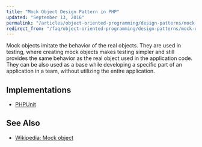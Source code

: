 ```yaml
---
title: "Mock Object Design Pattern in PHP"
updated: "September 13, 2016"
permalink: "/articles/object-oriented-programming/design-patterns/mock-object/"
redirect_from: "/faq/object-oriented-programming/design-patterns/mock-object/"
---
```


Mock objects imitate the behavior of the real objects. They are used in testing,
where creating mock objects makes testing simpler and still provides the same
behavior as the real object used in the application code. They can be also used
as a base while developing a specific part of an application in a team, without
utilizing the entire application.

## Implementations

* [PHPUnit](https://phpunit.de/manual/current/en/test-doubles.html)

## See Also

* [Wikipedia: Mock object](https://en.wikipedia.org/wiki/Mock_object)
